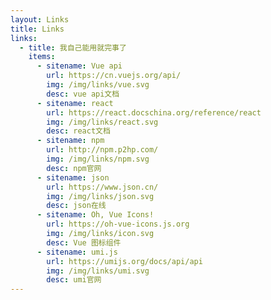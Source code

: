 ```yaml
---
layout: Links
title: Links
links:
  - title: 我自己能用就完事了
    items:
      - sitename: Vue api
        url: https://cn.vuejs.org/api/
        img: /img/links/vue.svg
        desc: vue api文档
      - sitename: react
        url: https://react.docschina.org/reference/react
        img: /img/links/react.svg
        desc: react文档
      - sitename: npm
        url: http://npm.p2hp.com/
        img: /img/links/npm.svg
        desc: npm官网
      - sitename: json
        url: https://www.json.cn/
        img: /img/links/json.svg
        desc: json在线
      - sitename: Oh, Vue Icons!
        url: https://oh-vue-icons.js.org
        img: /img/links/icon.svg
        desc: Vue 图标组件
      - sitename: umi.js
        url: https://umijs.org/docs/api/api
        img: /img/links/umi.svg
        desc: umi官网
---
```

